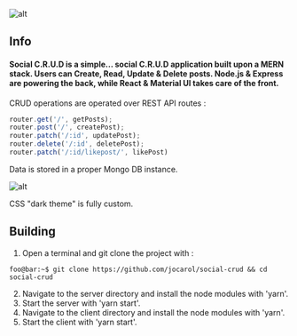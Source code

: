 ![alt](https://i.imgur.com/wroOsFp.png)

## Info

#### Social C.R.U.D is a simple... social C.R.U.D application built upon a MERN stack. Users can Create, Read, Update & Delete posts. Node.js & Express are powering the back, while React & Material UI takes care of the front.

CRUD operations are operated over REST API routes :

```js
router.get('/', getPosts);
router.post('/', createPost);
router.patch('/:id', updatePost);
router.delete('/:id', deletePost);
router.patch('/:id/likepost/', likePost)
```

Data is stored in a proper Mongo DB instance.

![alt](https://i.imgur.com/JFkgOwp.png)

CSS "dark theme" is fully custom.

## Building

1. Open a terminal and git clone the project with :
```console
foo@bar:~$ git clone https://github.com/jocarol/social-crud && cd social-crud
```
2. Navigate to the server directory and install the node modules with 'yarn'.
3. Start the server with 'yarn start'.
4. Navigate to the client directory and install the node modules with 'yarn'.
5. Start the client with 'yarn start'.
